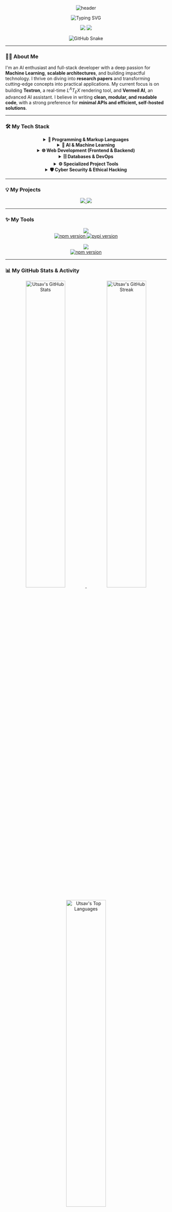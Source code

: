 <div align="center">

![header](https://capsule-render.vercel.app/api?type=waving&color=gradient&height=190&section=header&text=Hi%20there,%20I'm%20Utsav%20Lankapati%20👋&fontSize=40&fontAlignY=35&animation=fadeIn)

<!-- <img src="https://iam-weijie.github.io/wave/hand-emoji.svg" alt="Hi" width="36" height="36" /> -->

<!-- <h1> -->
<!--   Hi there, I'm Utsav Lankapati! 👋 -->
<!-- </h1> -->

<p align="center">
  <img src="https://readme-typing-svg.demolab.com?font=Fira+Code&weight=500&size=22&pause=1000&color=8A2BE2&center=true&vCenter=true&random=false&width=650&lines=AI+%26+Machine+Learning+Engineer;Full-Stack+Developer;Building+AI-Powered+Solutions;Open-Source+Enthusiast+%26+Contributor;Minimal+APIs+%7C+Scalable+Architectures" alt="Typing SVG" />
</p>

<p align="center">
  <a href="https://www.linkedin.com/in/utsav-lankapati-aa407b307/" target="_blank"><img src="https://img.shields.io/badge/LinkedIn-0A66C2?style=for-the-badge&logo=linkedin&logoColor=white" /></a>
  <a href="mailto:matrix.utsav.lankapati@gmail.com" target="_blank"><img src="https://img.shields.io/badge/Gmail-D14836?style=for-the-badge&logo=gmail&logoColor=white" /></a>
<!--   <a href="https://github.com/Matrixxboy" target="_blank"><img src="https://img.shields.io/badge/GitHub-181717?style=for-the-badge&logo=github&logoColor=white" /></a> -->
</p>

![GitHub Snake](https://raw.githubusercontent.com/Matrixxboy/Matrixxboy/output/dist/snake.svg)


</div>

---

### 👨‍💻 About Me

I'm an AI enthusiast and full-stack developer with a deep passion for **Machine Learning**, **scalable architectures**, and building impactful technology. I thrive on diving into **research papers** and transforming cutting-edge concepts into practical applications. My current focus is on building **Textron**, a real-time $L^AT_EX$ rendering tool, and **Vermeil AI**, an advanced AI assistant. I believe in writing **clean, modular, and readable code**, with a strong preference for **minimal APIs and efficient, self-hosted solutions**.

---

### 🛠️ My Tech Stack

<div align="center">

<details>
  <summary><strong>🚀 Programming & Markup Languages</strong></summary>
  <p align="center">
    <img src="https://img.shields.io/badge/Python-3776AB?style=for-the-badge&logo=python&logoColor=white" />
    <img src="https://img.shields.io/badge/JavaScript-F7DF1E?style=for-the-badge&logo=javascript&logoColor=black" />
    <img src="https://img.shields.io/badge/C%2B%2B-00599C?style=for-the-badge&logo=c%2B%2B&logoColor=white" />
    <img src="https://img.shields.io/badge/HTML5-E34F26?style=for-the-badge&logo=html5&logoColor=white" />
    <img src="https://img.shields.io/badge/CSS3-1572B6?style=for-the-badge&logo=css3&logoColor=white" />
  </p>
</details>

<details>
  <summary><strong>🤖 AI & Machine Learning</strong></summary>
  <p align="center">
    <img src="https://img.shields.io/badge/TensorFlow-FF6F00?style=for-the-badge&logo=tensorflow&logoColor=white" />
    <img src="https://img.shields.io/badge/PyTorch-EE4C2C?style=for-the-badge&logo=pytorch&logoColor=white" />
    <img src="https://img.shields.io/badge/scikit--learn-F7931E?style=for-the-badge&logo=scikit-learn&logoColor=white" />
    <img src="https://img.shields.io/badge/OpenCV-5C3EE8?style=for-the-badge&logo=opencv&logoColor=white" />
    <img src="https://img.shields.io/badge/Hugging%20Face-FFD21E?style=for-the-badge&logo=huggingface&logoColor=black" />
    <img src="https://img.shields.io/badge/Ollama-000000?style=for-the-badge&logo=ollama&logoColor=white" />
  </p>
</details>

<details>
  <summary><strong>🌐 Web Development (Frontend & Backend)</strong></summary>
  <p align="center">
    <img src="https://img.shields.io/badge/React-61DAFB?style=for-the-badge&logo=react&logoColor=black" />
    <img src="https://img.shields.io/badge/Node.js-339933?style=for-the-badge&logo=nodedotjs&logoColor=white" />
    <img src="https://img.shields.io/badge/TailwindCSS-06B6D4?style=for-the-badge&logo=tailwindcss&logoColor=white" />
    <img src="https://img.shields.io/badge/Vite-646CFF?style=for-the-badge&logo=vite&logoColor=white" />
    <img src="https://img.shields.io/badge/Express-000000?style=for-the-badge&logo=express&logoColor=black" />
    <img src="https://img.shields.io/badge/Flask-000000?style=for-the-badge&logo=flask&logoColor=white" />
  </p>
</details>

<details>
  <summary><strong>🗄️ Databases & DevOps</strong></summary>
  <p align="center">
    <img src="https://img.shields.io/badge/MongoDB-47A248?style=for-the-badge&logo=mongodb&logoColor=white" />
    <img src="https://img.shields.io/badge/PostgreSQL-316192?style=for-the-badge&logo=postgresql&logoColor=white" />
    <img src="https://img.shields.io/badge/Docker-2496ED?style=for-the-badge&logo=docker&logoColor=white" />
    <img src="https://img.shields.io/badge/Git-F05032?style=for-the-badge&logo=git&logoColor=white" />
    <img src="https://img.shields.io/badge/GitHub%20Actions-2088FF?style=for-the-badge&logo=githubactions&logoColor=white" />
    <img src="https://img.shields.io/badge/Django-092E20?style=for-the-badge&logo=django&logoColor=white" />
  </p>
</details>

<details>
  <summary><strong>⚙️ Specialized Project Tools</strong></summary>
  <p align="center">
    <img src="https://img.shields.io/badge/OSRM-0088CC?style=for-the-badge&logoColor=white" />
    <img src="https://img.shields.io/badge/Swiss%20Ephemeris-483D8B?style=for-the-badge&logoColor=white" />
  </p>
</details>

<details>
  <summary><strong>🛡️ Cyber Security & Ethical Hacking</strong></summary>
  <p align="center">
    <img src="https://img.shields.io/badge/Kali%20Linux-557C94?style=for-the-badge&logo=kalilinux&logoColor=white" />
    <img src="https://img.shields.io/badge/Metasploit-E82B2B?style=for-the-badge&logo=metasploit&logoColor=white" />
    <img src="https://img.shields.io/badge/Burp%20Suite-FF6600?style=for-the-badge&logo=burpsuite&logoColor=white" />
    <img src="https://img.shields.io/badge/Wireshark-1679A7?style=for-the-badge&logo=wireshark&logoColor=white" />
    <img src="https://img.shields.io/badge/OSINT-4682B4?style=for-the-badge&logoColor=white" />
    <img src="https://img.shields.io/badge/Hack%20The%20Box-9FEF00?style=for-the-badge&logo=hackthebox&logoColor=black" />
    <img src="https://img.shields.io/badge/TryHackMe-88C1DE?style=for-the-badge&logo=tryhackme&logoColor=black" />
  </p>
</details>

</div>

---

### 💡 My Projects

<div align="center">
  <a href="https://github.com/Matrixxboy/vermeil" target="_blank">
    <img src="https://github-readme-stats.vercel.app/api/pin/?username=Matrixxboy&repo=Vermeil&theme=radical&show_owner=true" />
  </a>
  <a href="https://github.com/Matrixxboy/TheAstroPulse" target="_blank">
    <img src="https://github-readme-stats.vercel.app/api/pin/?username=Matrixxboy&repo=theastropulse&theme=radical&show_owner=true" />
  </a>
</div>

---
### ✨ My Tools
<div align="center">
  <a href="https://github.com/Matrixxboy/Apimatic" target="_blank">
    <img src="https://github-readme-stats.vercel.app/api/pin/?username=Matrixxboy&repo=apimatic&theme=radical&show_owner=true" />
  </a>
</div>
<div align="center">
<!-- NPM Card -->
<a href="https://www.npmjs.com/package/apimatic-cli" target="_blank">
  <img src="https://img.shields.io/npm/v/apimatic-cli?color=CB3837&logo=npm&label=apimatic-cli&style=for-the-badge" alt="npm version" />
</a>

<!-- PyPI Card -->
<a href="https://pypi.org/project/Apimatic/" target="_blank">
  <img src="https://img.shields.io/pypi/v/Apimatic?color=3775A9&logo=python&label=Apimatic&style=for-the-badge" alt="pypi version" />
</a>
</div>
<br>
<!--QueryCrafter-->
<div align="center">
  <a href="https://github.com/Matrixxboy/QueryCrafter" target="_blank">
    <img src="https://github-readme-stats.vercel.app/api/pin/?username=Matrixxboy&repo=QueryCrafter&theme=radical&show_owner=true" />
  </a>
</div>
<div align="center">
<!-- NPM Card -->
<a href="https://www.npmjs.com/package/querycrafter" target="_blank">
  <img src="https://img.shields.io/npm/v/querycrafter?color=CB3837&logo=npm&label=querycrafter&style=for-the-badge" alt="npm version" />
</a>
</div>

---

### 📊 My GitHub Stats & Activity

<div align="center">

<a href="https://github.com/Matrixxboy">
  <img width="49.5%" src="https://github-readme-stats.vercel.app/api?username=Matrixxboy&show_icons=true&theme=radical&hide_border=true&count_private=true&hide_rank=false" alt="Utsav's GitHub Stats" />
</a>
<a href="https://github.com/Matrixxboy">
  <img width="49.5%" src="https://github-readme-streak-stats.herokuapp.com/?user=Matrixxboy&theme=radical&hide_border=true" alt="Utsav's GitHub Streak" />
</a>
<br/>
<a href="https://github.com/Matrixxboy">
  <img width="49.5%" src="https://github-readme-stats.vercel.app/api/top-langs/?username=Matrixxboy&layout=compact&theme=radical&hide_border=true&langs_count=10" alt="Utsav's Top Languages" />
</a>

</div>

---

<div align="center">
  <a href="https://github.com/ryo-ma/github-profile-trophy">
    <img src="https://github-profile-trophy.vercel.app/?username=Matrixxboy&theme=radical&column=7&margin-w=15&margin-h=15" alt="Utsav's GitHub Trophies"/>
  </a>
</div>

---

<div align="center">
<!--   <h3>
    "The best way to predict the future is to create it!" 🚀
  </h3> -->
  
  ![footer](https://capsule-render.vercel.app/api?type=waving&color=gradient&height=120&section=footer&text="The%20best%20way%20to%20predict%20the%20future%20is%20to%20create%20it!"%20🚀&fontSize=30&fontAlignY=35&animation=fadeIn)

</div>
